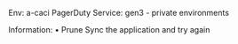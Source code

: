 Env: a-caci
PagerDuty Service: gen3 - private environments

Information:
  •	Prune Sync the application and try again
